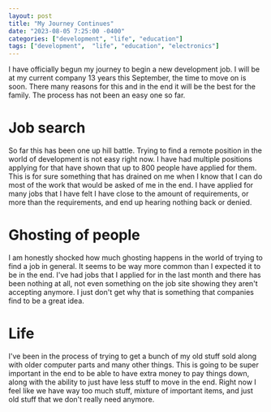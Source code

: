 ```yaml
---
layout: post
title: "My Journey Continues"
date: "2023-08-05 7:25:00 -0400"
categories: ["development", "life", "education"]
tags: ["development",  "life", "education", "electronics"]
---
```

I have officially begun my journey to begin a new development job.  I will be at my current company 13 years this September, the time to move on is soon.  There many reasons for this and in the end it will be the best for the family.  The process has not been an easy one so far.

# Job search

So far this has been one up hill battle.  Trying to find a remote position in the world of development is not easy right now.  I have had multiple positions applying for that have shown that up to 800 people have applied for them.  This is for sure something that has drained on me when I know that I can do most of the work that would be asked of me in the end.  I have applied for many jobs that I have felt I have close to the amount of requirements, or more than the requirements, and end up hearing nothing back or denied.

# Ghosting of people

I am honestly shocked how much ghosting happens in the world of trying to find a job in general.  It seems to be way more common than I expected it to be in the end.  I've had jobs that I applied for in the last month and there has been nothing at all, not even something on the job site showing they aren't accepting anymore.  I just don't get why that is something that companies find to be a great idea.

# Life

I've been in the process of trying to get a bunch of my old stuff sold along with older computer parts and many other things.  This is going to be super important in the end to be able to have extra money to pay things down, along with the ability to just have less stuff to move in the end.  Right now I feel like we have way too much stuff, mixture of important items, and just old stuff that we don't really need anymore.

